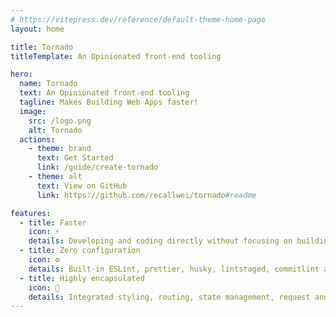 ```yaml
---
# https://vitepress.dev/reference/default-theme-home-page
layout: home

title: Tornado
titleTemplate: An Opinionated front-end tooling

hero:
  name: Tornado
  text: An Opinionated front-end tooling
  tagline: Makes Building Web Apps faster!
  image:
    src: /logo.png
    alt: Tornado
  actions:
    - theme: brand
      text: Get Started
      link: /guide/create-tornado
    - theme: alt
      text: View on GitHub
      link: https://github.com/recallwei/tornado#readme

features:
  - title: Faster
    icon: ⚡
    details: Developing and coding directly without focusing on building projects.
  - title: Zero configuration
    icon: ⚙
    details: Built-in ESLint, prettier, husky, lintstaged, commitlint and other mainstream front-end engineering suites.
  - title: Highly encapsulated
    icon: 🚀
    details: Integrated styling, routing, state management, request and other libraries，freeing your hands.
---
```

